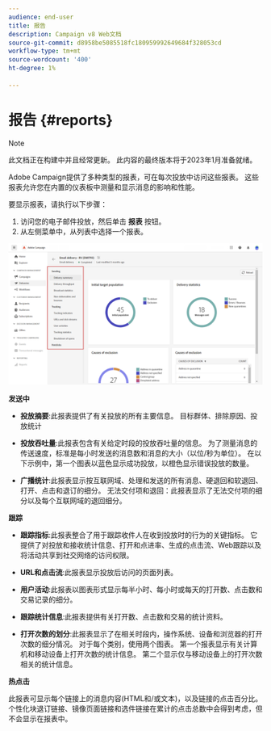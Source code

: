 ```yaml
---
audience: end-user
title: 报告
description: Campaign v8 Web文档
source-git-commit: d8958be5085518fc180959992649684f328053cd
workflow-type: tm+mt
source-wordcount: '400'
ht-degree: 1%

---
```


# 报告 {#reports}

>[!NOTE]
>
>此文档正在构建中并且经常更新。 此内容的最终版本将于2023年1月准备就绪。

<!--
detail delivery reports and how to access them

same content as in v7 (excepted for the navigation that is similar to AJO
-->

Adobe Campaign提供了多种类型的报表，可在每次投放中访问这些报表。 这些报表允许您在内置的仪表板中测量和显示消息的影响和性能。

要显示报表，请执行以下步骤：

1. 访问您的电子邮件投放，然后单击 **报表** 按钮。
1. 从左侧菜单中，从列表中选择一个报表。

![](assets/reporting.png)

**发送中**

* **投放摘要**:此报表提供了有关投放的所有主要信息。 目标群体、排除原因、投放统计

* **投放吞吐量**:此报表包含有关给定时段的投放吞吐量的信息。 为了测量消息的传送速度，标准是每小时发送的消息数和消息的大小（以位/秒为单位）。 在以下示例中，第一个图表以蓝色显示成功投放，以橙色显示错误投放的数量。

* **广播统计**:此报表显示按互联网域、处理和发送的所有消息、硬退回和软退回、打开、点击和退订的细分。
无法交付项和退回：此报表显示了无法交付项的细分以及每个互联网域的退回细分。

**跟踪**

* **跟踪指标**:此报表整合了用于跟踪收件人在收到投放时的行为的关键指标。 它提供了对投放和接收统计信息、打开和点进率、生成的点击流、Web跟踪以及将活动共享到社交网络的访问权限。

* **URL和点击流**:此报表显示投放后访问的页面列表。

* **用户活动**:此报表以图表形式显示每半小时、每小时或每天的打开数、点击数和交易记录的细分。

* **跟踪统计信息**:此报表提供有关打开数、点击数和交易的统计资料。

* **打开次数的划分**:此报表显示了在相关时段内，操作系统、设备和浏览器的打开次数的细分情况。 对于每个类别，使用两个图表。 第一个报表显示有关计算机和移动设备上打开次数的统计信息。 第二个显示仅与移动设备上的打开次数相关的统计信息。

**热点击**

此报表可显示每个链接上的消息内容(HTML和/或文本)，以及链接的点击百分比。 个性化块退订链接、镜像页面链接和选件链接在累计的点击总数中会得到考虑，但不会显示在报表中。



